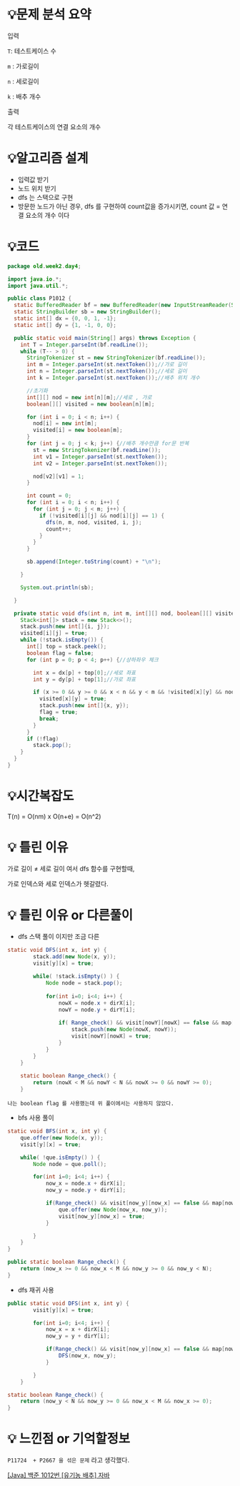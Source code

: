 # 💡**문제 분석 요약**

입력

`T`: 테스트케이스 수

`m` : 가로길이

`n` : 세로길이

`k` : 배추 개수

출력

각 테스트케이스의 연결 요소의 개수

# 💡**알고리즘 설계**

- 입력값 받기
- 노드 위치 받기
- dfs 는 스택으로 구현
- 방문한 노드가 아닌 경우, dfs 를 구현하여 count값을 증가시키면, count 값 = 연결 요소의 개수 이다



# 💡코드

```java
package old.week2.day4;

import java.io.*;
import java.util.*;

public class P1012 {
  static BufferedReader bf = new BufferedReader(new InputStreamReader(System.in));
  static StringBuilder sb = new StringBuilder();
  static int[] dx = {0, 0, 1, -1};
  static int[] dy = {1, -1, 0, 0};

  public static void main(String[] args) throws Exception {
    int T = Integer.parseInt(bf.readLine());
    while (T-- > 0) {
      StringTokenizer st = new StringTokenizer(bf.readLine());
      int m = Integer.parseInt(st.nextToken());//가로 길이
      int n = Integer.parseInt(st.nextToken());//세로 길이
      int k = Integer.parseInt(st.nextToken());//배추 위치 개수

      //초기화
      int[][] nod = new int[n][m];//세로 , 가로
      boolean[][] visited = new boolean[n][m];

      for (int i = 0; i < n; i++) {
        nod[i] = new int[m];
        visited[i] = new boolean[m];
      }
      for (int j = 0; j < k; j++) {//배추 개수만큼 for문 반복
        st = new StringTokenizer(bf.readLine());
        int v1 = Integer.parseInt(st.nextToken());
        int v2 = Integer.parseInt(st.nextToken());

        nod[v2][v1] = 1;
      }

      int count = 0;
      for (int i = 0; i < n; i++) {
        for (int j = 0; j < m; j++) {
          if (!visited[i][j] && nod[i][j] == 1) {
            dfs(n, m, nod, visited, i, j);
            count++;
          }
        }
      }

      sb.append(Integer.toString(count) + "\n");

    }

    System.out.println(sb);

  }

  private static void dfs(int n, int m, int[][] nod, boolean[][] visited, int i, int j) {//스택으로 구현해보기
    Stack<int[]> stack = new Stack<>();
    stack.push(new int[]{i, j});
    visited[i][j] = true;
    while (!stack.isEmpty()) {
      int[] top = stack.peek();
      boolean flag = false;
      for (int p = 0; p < 4; p++) {//상하좌우 체크

        int x = dx[p] + top[0];//세로 좌표
        int y = dy[p] + top[1];//가로 좌표

        if (x >= 0 && y >= 0 && x < n && y < m && !visited[x][y] && nod[x][y] == 1) {
          visited[x][y] = true;
          stack.push(new int[]{x, y});
          flag = true;
          break;
        }
      }
      if (!flag)
        stack.pop();
    }
  }
}
```

# 💡시간복잡도

T(n) = O(nm) x O(n+e) = O(n^2)

# 💡 틀린 이유

가로 길이 ≠ 세로 길이 여서 dfs 함수를 구현할때,

가로 인덱스와 세로 인덱스가 헷갈렸다.

# 💡 틀린 이유 or 다른풀이

- dfs 스택 풀이 이지만 조금 다른
```java
static void DFS(int x, int y) {
		stack.add(new Node(x, y));
		visit[y][x] = true;
		
		while( !stack.isEmpty() ) {
			Node node = stack.pop();
			
			for(int i=0; i<4; i++) {
				nowX = node.x + dirX[i];
				nowY = node.y + dirY[i];
				
				if( Range_check() && visit[nowY][nowX] == false && map[nowY][nowX] == 1) {
					stack.push(new Node(nowX, nowY));
					visit[nowY][nowX] = true;
				}
			}	
		}
	}
	
	static boolean Range_check() {
		return (nowX < M && nowY < N && nowX >= 0 && nowY >= 0);
	}
```
`
나는 boolean flag 를 사용했는데 위 풀이에서는 사용하지 않았다. `

- bfs 사용 풀이

```java
static void BFS(int x, int y) {
    que.offer(new Node(x, y));
    visit[y][x] = true;

    while( !que.isEmpty() ) {
        Node node = que.poll();

        for(int i=0; i<4; i++) {
            now_x = node.x + dirX[i];
            now_y = node.y + dirY[i];

            if(Range_check() && visit[now_y][now_x] == false && map[now_y][now_x] == 1) {           
                que.offer(new Node(now_x, now_y));
                visit[now_y][now_x] = true;
            }

        }
    }
}

public static boolean Range_check() {
    return (now_x >= 0 && now_x < M && now_y >= 0 && now_y < N);
}	
```

- dfs 재귀 사용

```java
public static void DFS(int x, int y) {
		visit[y][x] = true;

		for(int i=0; i<4; i++) {
			now_x = x + dirX[i];
			now_y = y + dirY[i];

			if(Range_check() && visit[now_y][now_x] == false && map[now_y][now_x] == 1) {
				DFS(now_x, now_y);
			}

		}
	}

static boolean Range_check() {
    return (now_y < N && now_y >= 0 && now_x < M && now_x >= 0);
}
```

# 💡 느낀점 or 기억할정보

`P11724  + P2667 을 섞은 문제`
라고 생각했다.


[[Java] 백준 1012번 [유기농 배추] 자바](https://velog.io/@lifeisbeautiful/Java-백준-1012번-유기농-배추-자바)